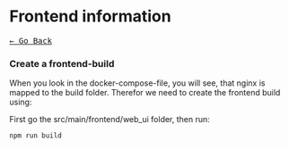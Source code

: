 # Frontend information

[<kbd>&larr; Go Back</kbd>](../README.md)

### Create a frontend-build

When you look in the docker-compose-file, you will see, that nginx is mapped to the build folder.
Therefor we need to create the frontend build using:

First go the src/main/frontend/web_ui folder, then run:
```
npm run build
```